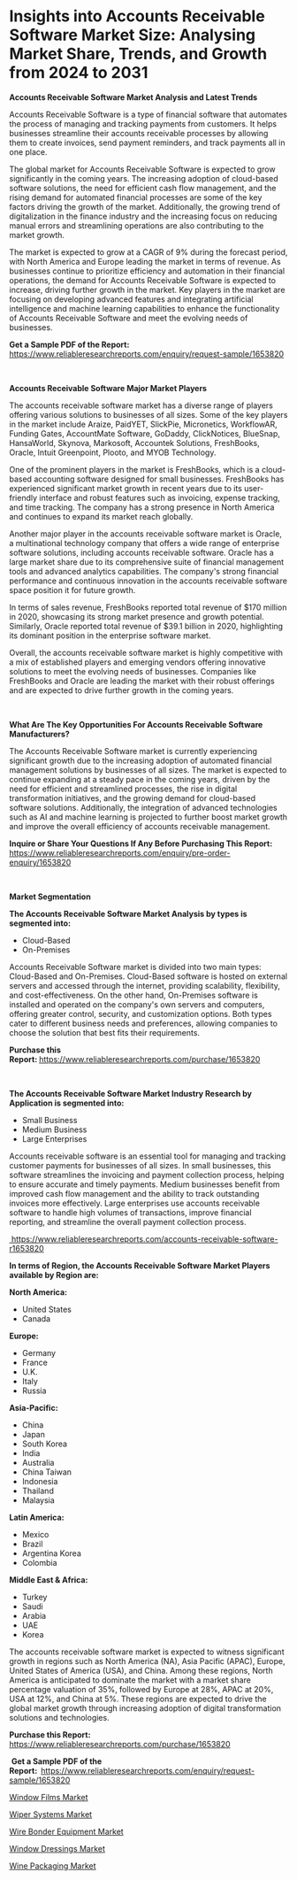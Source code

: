 <p><h1>Insights into Accounts Receivable Software Market Size: Analysing Market Share, Trends, and Growth from 2024 to 2031</h1></p><p><strong>Accounts Receivable Software Market Analysis and Latest Trends</strong></p>
<p><p>Accounts Receivable Software is a type of financial software that automates the process of managing and tracking payments from customers. It helps businesses streamline their accounts receivable processes by allowing them to create invoices, send payment reminders, and track payments all in one place.</p><p>The global market for Accounts Receivable Software is expected to grow significantly in the coming years. The increasing adoption of cloud-based software solutions, the need for efficient cash flow management, and the rising demand for automated financial processes are some of the key factors driving the growth of the market. Additionally, the growing trend of digitalization in the finance industry and the increasing focus on reducing manual errors and streamlining operations are also contributing to the market growth.</p><p>The market is expected to grow at a CAGR of 9% during the forecast period, with North America and Europe leading the market in terms of revenue. As businesses continue to prioritize efficiency and automation in their financial operations, the demand for Accounts Receivable Software is expected to increase, driving further growth in the market. Key players in the market are focusing on developing advanced features and integrating artificial intelligence and machine learning capabilities to enhance the functionality of Accounts Receivable Software and meet the evolving needs of businesses.</p></p>
<p><strong>Get a Sample PDF of the Report:&nbsp;</strong> <a href="https://www.reliableresearchreports.com/enquiry/request-sample/1653820">https://www.reliableresearchreports.com/enquiry/request-sample/1653820</a></p>
<p>&nbsp;</p>
<p><strong>Accounts Receivable Software Major Market Players</strong></p>
<p><p>The accounts receivable software market has a diverse range of players offering various solutions to businesses of all sizes. Some of the key players in the market include Araize, PaidYET, SlickPie, Micronetics, WorkflowAR, Funding Gates, AccountMate Software, GoDaddy, ClickNotices, BlueSnap, HansaWorld, Skynova, Markosoft, Accountek Solutions, FreshBooks, Oracle, Intuit Greenpoint, Plooto, and MYOB Technology.</p><p>One of the prominent players in the market is FreshBooks, which is a cloud-based accounting software designed for small businesses. FreshBooks has experienced significant market growth in recent years due to its user-friendly interface and robust features such as invoicing, expense tracking, and time tracking. The company has a strong presence in North America and continues to expand its market reach globally.</p><p>Another major player in the accounts receivable software market is Oracle, a multinational technology company that offers a wide range of enterprise software solutions, including accounts receivable software. Oracle has a large market share due to its comprehensive suite of financial management tools and advanced analytics capabilities. The company's strong financial performance and continuous innovation in the accounts receivable software space position it for future growth.</p><p>In terms of sales revenue, FreshBooks reported total revenue of $170 million in 2020, showcasing its strong market presence and growth potential. Similarly, Oracle reported total revenue of $39.1 billion in 2020, highlighting its dominant position in the enterprise software market.</p><p>Overall, the accounts receivable software market is highly competitive with a mix of established players and emerging vendors offering innovative solutions to meet the evolving needs of businesses. Companies like FreshBooks and Oracle are leading the market with their robust offerings and are expected to drive further growth in the coming years.</p></p>
<p>&nbsp;</p>
<p><strong>What Are The Key Opportunities For Accounts Receivable Software Manufacturers?</strong></p>
<p><p>The Accounts Receivable Software market is currently experiencing significant growth due to the increasing adoption of automated financial management solutions by businesses of all sizes. The market is expected to continue expanding at a steady pace in the coming years, driven by the need for efficient and streamlined processes, the rise in digital transformation initiatives, and the growing demand for cloud-based software solutions. Additionally, the integration of advanced technologies such as AI and machine learning is projected to further boost market growth and improve the overall efficiency of accounts receivable management.</p></p>
<p><strong>Inquire or Share Your Questions If Any Before Purchasing This Report:</strong> <a href="https://www.reliableresearchreports.com/enquiry/pre-order-enquiry/1653820">https://www.reliableresearchreports.com/enquiry/pre-order-enquiry/1653820</a></p>
<p>&nbsp;</p>
<p><strong>Market Segmentation</strong></p>
<p><strong>The Accounts Receivable Software Market Analysis by types is segmented into:</strong></p>
<p><ul><li>Cloud-Based</li><li>On-Premises</li></ul></p>
<p><p>Accounts Receivable Software market is divided into two main types: Cloud-Based and On-Premises. Cloud-Based software is hosted on external servers and accessed through the internet, providing scalability, flexibility, and cost-effectiveness. On the other hand, On-Premises software is installed and operated on the company's own servers and computers, offering greater control, security, and customization options. Both types cater to different business needs and preferences, allowing companies to choose the solution that best fits their requirements.</p></p>
<p><strong>Purchase this Report:&nbsp;</strong><a href="https://www.reliableresearchreports.com/purchase/1653820">https://www.reliableresearchreports.com/purchase/1653820</a></p>
<p>&nbsp;</p>
<p><strong>The Accounts Receivable Software Market Industry Research by Application is segmented into:</strong></p>
<p><ul><li>Small Business</li><li>Medium Business</li><li>Large Enterprises</li></ul></p>
<p><p>Accounts receivable software is an essential tool for managing and tracking customer payments for businesses of all sizes. In small businesses, this software streamlines the invoicing and payment collection process, helping to ensure accurate and timely payments. Medium businesses benefit from improved cash flow management and the ability to track outstanding invoices more effectively. Large enterprises use accounts receivable software to handle high volumes of transactions, improve financial reporting, and streamline the overall payment collection process.</p></p>
<p><a href="https://www.reliableresearchreports.com/accounts-receivable-software-r1653820">&nbsp;https://www.reliableresearchreports.com/accounts-receivable-software-r1653820</a></p>
<p><strong>In terms of Region, the Accounts Receivable Software Market Players available by Region are:</strong></p>
<p>
    <p> <strong> North America: </strong>
        <ul>
            <li>United States</li>
            <li>Canada</li>
        </ul>
        </p> 
    <p> <strong> Europe: </strong>
        <ul>
            <li>Germany</li>
            <li>France</li>
            <li>U.K.</li>
            <li>Italy</li>
            <li>Russia</li>
        </ul>
        </p> 
    <p> <strong> Asia-Pacific: </strong>
        <ul>
            <li>China</li>
            <li>Japan</li>
            <li>South Korea</li>
            <li>India</li>
            <li>Australia</li>
            <li>China Taiwan</li>
            <li>Indonesia</li>
            <li>Thailand</li>
            <li>Malaysia</li>
        </ul>
        </p> 
    <p> <strong> Latin America: </strong>
        <ul>
            <li>Mexico</li>
            <li>Brazil</li>
            <li>Argentina Korea</li>
            <li>Colombia</li>
        </ul>
        </p> 
    <p> <strong> Middle East & Africa: </strong>
        <ul>
            <li>Turkey</li>
            <li>Saudi</li>
            <li>Arabia</li>
            <li>UAE</li>
            <li>Korea</li>
        </ul>
    </p>
    </p>
<p><p>The accounts receivable software market is expected to witness significant growth in regions such as North America (NA), Asia Pacific (APAC), Europe, United States of America (USA), and China. Among these regions, North America is anticipated to dominate the market with a market share percentage valuation of 35%, followed by Europe at 28%, APAC at 20%, USA at 12%, and China at 5%. These regions are expected to drive the global market growth through increasing adoption of digital transformation solutions and technologies.</p></p>
<p><strong>Purchase this Report: </strong><a href="https://www.reliableresearchreports.com/purchase/1653820">https://www.reliableresearchreports.com/purchase/1653820</a></p>
<p>&nbsp;<strong>Get a Sample PDF of the Report:&nbsp;&nbsp;</strong><a href="https://www.reliableresearchreports.com/enquiry/request-sample/1653820">https://www.reliableresearchreports.com/enquiry/request-sample/1653820</a></p>
<p><strong></strong></p>
<p><p><a href="https://github.com/mandarincruisesvn/Market-Research-Report-List-1/blob/main/window-films-market.md">Window Films Market</a></p><p><a href="https://github.com/gdfhhhj/Market-Research-Report-List-6/blob/main/wiper-systems-market.md">Wiper Systems Market</a></p><p><a href="https://github.com/julyju69/Market-Research-Report-List-4/blob/main/wire-bonder-equipment-market.md">Wire Bonder Equipment Market</a></p><p><a href="https://github.com/julian6Skinner/Market-Research-Report-List-1/blob/main/window-dressings-market.md">Window Dressings Market</a></p><p><a href="https://github.com/RichRobinson5/Market-Research-Report-List-6/blob/main/wine-packaging-market.md">Wine Packaging Market</a></p></p>